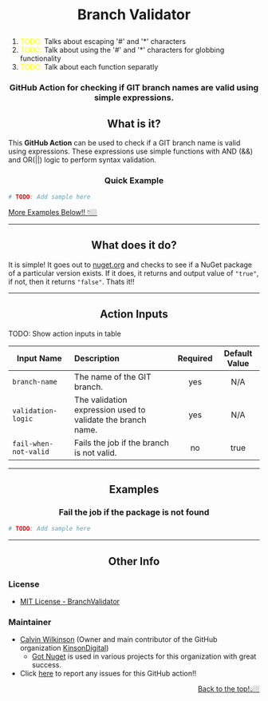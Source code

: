 <h1 align="center">

**Branch Validator**
</h1>

1. <span style="color:yellow">TODO:</span> Talks about escaping '#' and '*' characters
2. <span style="color:yellow">TODO:</span> Talk about using the '#' and '*' characters for globbing functionality
3. <span style="color:yellow">TODO:</span> Talk about each function separatly

<div align="center">

### GitHub Action for checking if GIT branch names are valid using simple expressions.

<div hidden>TODO: ADD BADGES HERE</div>

</div>


<div align="center">

## **What is it?**
</div>


This **GitHub Action** can be used to check if a GIT branch name is valid using expressions.  These expressions use simple functions
with AND (&&) and OR(||) logic to perform syntax validation.


<div align="center"><h3 style="font-weight:bold">Quick Example</h3></div>


```yaml
# TODO: Add sample here
```

<div align="left">
<a href="#examples">More Examples Below!! 👇🏼</a>
</div>

---

<div align="center"><h2 style="font-weight:bold">What does it do?</h2></div>

It is simple!  It goes out to [nuget.org](https://www.nuget.org) and checks to see if a NuGet package of a particular version exists.  If it does, it returns and output value of `"true"`, if not, then it returns `"false"`.
Thats it!!

---

<div align="center">

## **Action Inputs**
</div>

TODO: Show action inputs in table

| Input Name            | Description                                                 | Required | Default Value |
|-----------------------|:------------------------------------------------------------|:---:|:-------------:|
| `branch-name`         | The name of the GIT branch.                                 | yes |      N/A      |
| `validation-logic`    | The validation expression used to validate the branch name. | yes |      N/A      |
| `fail-when-not-valid` | Fails the job if the branch is not valid.                   | no |     true      |

---

<div align="center" style="font-weight:bold">

## **Examples**
</div>

<div align="center">

### **Fail the job if the package is not found**
</div>

``` yaml
# TODO: Add sample here
```

---

<div align="center">

## **Other Info**
</div>

<div align="left">

### License
- [MIT License - BranchValidator](https://github.com/KinsonDigital/BranchValidator/blob/preview/v1.0.0-preview.1/LICENSE)
</div>

<div align="left">

### Maintainer
</div>

- [Calvin Wilkinson](https://github.com/CalvinWilkinson) (Owner and main contributor of the GitHub organization [KinsonDigital](https://github.com/KinsonDigital))
  - [Got Nuget](https://github.com/KinsonDigital/BranchValidator) is used in various projects for this organization with great success.
- Click [here](https://github.com/KinsonDigital/BranchValidator/issues/new/choose) to report any issues for this GitHub action!!

<div align="right">
<a href="#what-is-it">Back to the top!👆🏼</a>
</div>
